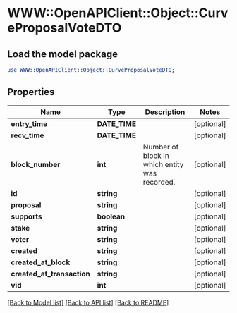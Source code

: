 # WWW::OpenAPIClient::Object::CurveProposalVoteDTO

## Load the model package
```perl
use WWW::OpenAPIClient::Object::CurveProposalVoteDTO;
```

## Properties
Name | Type | Description | Notes
------------ | ------------- | ------------- | -------------
**entry_time** | **DATE_TIME** |  | [optional] 
**recv_time** | **DATE_TIME** |  | [optional] 
**block_number** | **int** | Number of block in which entity was recorded. | [optional] 
**id** | **string** |  | [optional] 
**proposal** | **string** |  | [optional] 
**supports** | **boolean** |  | [optional] 
**stake** | **string** |  | [optional] 
**voter** | **string** |  | [optional] 
**created** | **string** |  | [optional] 
**created_at_block** | **string** |  | [optional] 
**created_at_transaction** | **string** |  | [optional] 
**vid** | **int** |  | [optional] 

[[Back to Model list]](../README.md#documentation-for-models) [[Back to API list]](../README.md#documentation-for-api-endpoints) [[Back to README]](../README.md)


